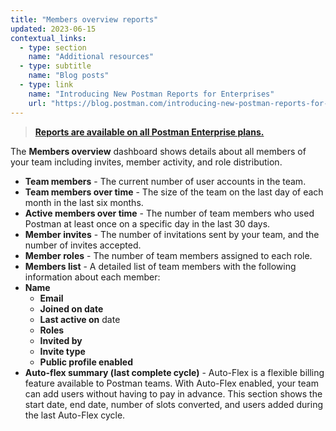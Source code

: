 ```yaml
---
title: "Members overview reports"
updated: 2023-06-15
contextual_links:
  - type: section
    name: "Additional resources"
  - type: subtitle
    name: "Blog posts"
  - type: link
    name: "Introducing New Postman Reports for Enterprises"
    url: "https://blog.postman.com/introducing-new-postman-reports-for-enterprises/"
---
```


> [**Reports are available on all Postman Enterprise plans.**](https://www.postman.com/pricing)

The **Members overview** dashboard shows details about all members of your team including invites, member activity, and role distribution.

* **Team members** - The current number of user accounts in the team.
* **Team members over time** - The size of the team on the last day of each month in the last six months.
* **Active members over time** - The number of team members who used Postman at least once on a specific day in the last 30 days.
* **Member invites** - The number of invitations sent by your team, and the number of invites accepted.
* **Member roles** - The number of team members assigned to each role.
* **Members list** - A detailed list of team members with the following information about each member:
* **Name**
    * **Email**
    * **Joined on date**
    * **Last active on** date
    * **Roles**
    * **Invited by**
    * **Invite type**
    * **Public profile enabled**
* **Auto-flex summary (last complete cycle)** - Auto-Flex is a flexible billing feature available to Postman teams. With Auto-Flex enabled, your team can add users without having to pay in advance. This section shows the start date, end date, number of slots converted, and users added during the last Auto-Flex cycle.
